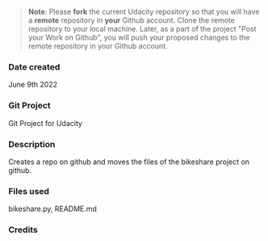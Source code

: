>**Note**: Please **fork** the current Udacity repository so that you will have a **remote** repository in **your** Github account. Clone the remote repository to your local machine. Later, as a part of the project "Post your Work on Github", you will push your proposed changes to the remote repository in your Github account.

### Date created
June 9th 2022

### Git Project
Git Project for Udacity

### Description
Creates a repo on github and moves the files of the bikeshare project on github.

### Files used
bikeshare.py, README.md

### Credits
